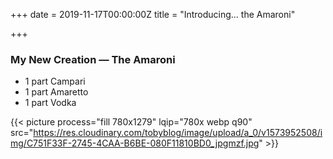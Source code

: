 +++
date = 2019-11-17T00:00:00Z
title = "Introducing... the Amaroni"

+++
### My New Creation — The Amaroni

* 1 part Campari
* 1 part Amaretto
* 1 part Vodka

{{< picture process="fill 780x1279" lqip="780x webp q90"
        src="https://res.cloudinary.com/tobyblog/image/upload/a_0/v1573952508/img/C751F33F-2745-4CAA-B6BE-080F11810BD0_jpgmzf.jpg" >}}